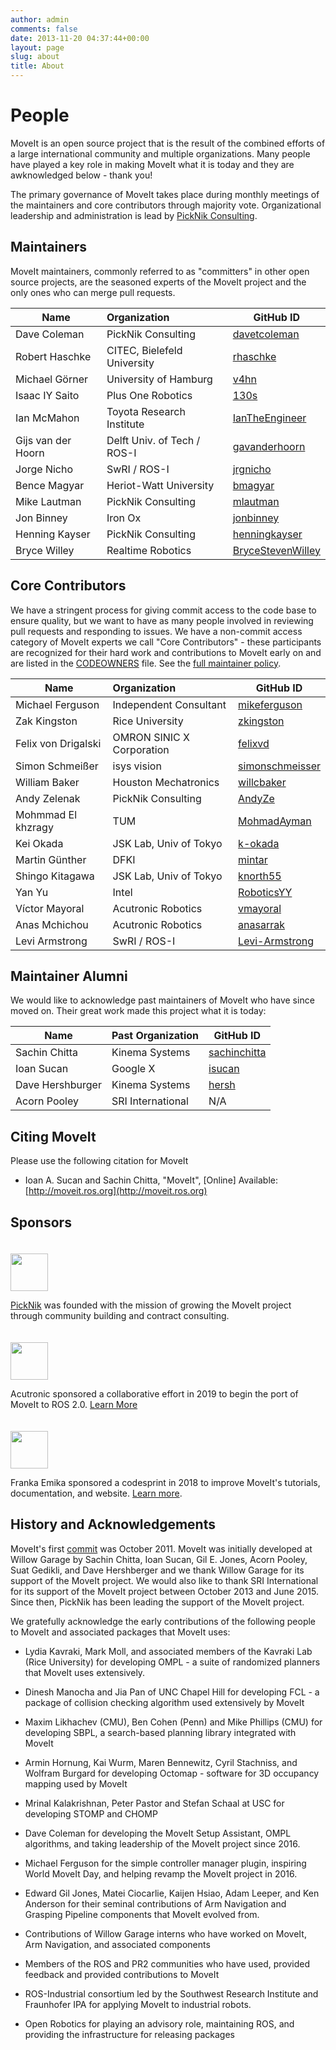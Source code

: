 ```yaml
---
author: admin
comments: false
date: 2013-11-20 04:37:44+00:00
layout: page
slug: about
title: About
---
```


# People

MoveIt is an open source project that is the result of the combined efforts of a large international community and multiple organizations. Many people have played a key role in making MoveIt what it is today and they are awknowledged below - thank you!

The primary governance of MoveIt takes place during monthly meetings of the maintainers and core contributors through majority vote. Organizational leadership and administration is lead by [PickNik Consulting](https://picknik.ai/).

## Maintainers

MoveIt maintainers, commonly referred to as "committers" in other open source projects, are the seasoned experts of the MoveIt project and the only ones who can merge pull requests.

Name               | Organization | GitHub ID
------------------ |:------------- |-------------|
Dave Coleman       | PickNik Consulting | [davetcoleman](https://github.com/davetcoleman)
Robert Haschke     | CITEC, Bielefeld University | [rhaschke](https://github.com/rhaschke)
Michael Görner     | University of Hamburg | [v4hn](https://github.com/v4hn)
Isaac IY Saito     | Plus One Robotics | [130s](https://github.com/130s)
Ian McMahon        | Toyota Research Institute | [IanTheEngineer](https://github.com/IanTheEngineer)
Gijs van der Hoorn | Delft Univ. of Tech / ROS-I | [gavanderhoorn](https://github.com/gavanderhoorn)
Jorge Nicho        | SwRI / ROS-I | [jrgnicho](https://github.com/jrgnicho)
Bence Magyar       | Heriot-Watt University | [bmagyar](https://github.com/bmagyar)
Mike Lautman       | PickNik Consulting | [mlautman](https://github.com/mlautman)
Jon Binney         | Iron Ox | [jonbinney](https://github.com/jonbinney)
Henning Kayser     | PickNik Consulting | [henningkayser](https://github.com/henningkayser)
Bryce Willey       | Realtime Robotics | [BryceStevenWilley](https://github.com/BryceStevenWilley)

## Core Contributors

We have a stringent process for giving commit access to the code base to ensure quality, but we want to have as many people involved in reviewing pull requests and responding to issues. We have a non-commit access category of MoveIt experts we call "Core Contributors" - these participants are recognized for their hard work and contributions to MoveIt early on and are listed in the [CODEOWNERS](https://github.com/ros-planning/moveit/blob/master/.github/CODEOWNERS) file. See the [full maintainer policy](maintainer_policy).

Name                | Organization  | GitHub ID
------------------- |:------------- |-------------|
Michael Ferguson    | Independent Consultant | [mikeferguson](https://github.com/mikeferguson)
Zak Kingston        | Rice University | [zkingston](https://github.com/zkingston)
Felix von Drigalski | OMRON SINIC X Corporation | [felixvd](https://github.com/felixvd)
Simon Schmeißer     | isys vision | [simonschmeisser](https://github.com/simonschmeisser)
William Baker       | Houston Mechatronics | [willcbaker](https://github.com/willcbaker)
Andy Zelenak        | PickNik Consulting | [AndyZe](https://github.com/AndyZe)
Mohmmad El khzragy  | TUM | [MohmadAyman](https://github.com/MohmadAyman)
Kei Okada           | JSK Lab, Univ of Tokyo | [k-okada](https://github.com/k-okada)
Martin Günther      | DFKI | [mintar](https://github.com/mintar)
Shingo Kitagawa     | JSK Lab, Univ of Tokyo | [knorth55](https://github.com/knorth55)
Yan Yu              | Intel | [RoboticsYY](https://github.com/RoboticsYY)
Víctor Mayoral      | Acutronic Robotics | [vmayoral](https://github.com/vmayoral)
Anas Mchichou       | Acutronic Robotics | [anasarrak](https://github.com/anasarrak)
Levi Armstrong      | SwRI / ROS-I | [Levi-Armstrong](https://github.com/Levi-Armstrong)

## Maintainer Alumni

We would like to acknowledge past maintainers of MoveIt who have since moved on. Their great work made this project what it is today:

Name | Past Organization | GitHub ID
------------ |:------------- |-------------|
Sachin Chitta | Kinema Systems | [sachinchitta](https://github.com/sachinchitta)
Ioan Sucan | Google X | [isucan](https://github.com/isucan)
Dave Hershburger | Kinema Systems | [hersh](https://github.com/hersh) |
Acorn Pooley | SRI International | N/A |

## Citing MoveIt

Please use the following citation for MoveIt

  * Ioan A. Sucan and Sachin Chitta, "MoveIt", [Online] Available: [http://moveit.ros.org](http://moveit.ros.org)

## Sponsors

<a href="http://picknik.ai"><img src="{{ site.url }}/assets/images/sponsors/picknik.png" height="60" style="margin-top:20px"/></a>

[PickNik](http://picknik.ai/) was founded with the mission of growing the MoveIt project through community building and contract consulting.

<a href="https://acutronicrobotics.com"><img src="{{ site.url }}/assets/images/sponsors/acutronicrobotics.jpg" height="60" style="margin-top:20px"/></a>

Acutronic sponsored a collaborative effort in 2019 to begin the port of MoveIt to ROS 2.0. [Learn More](https://moveit.ros.org/moveit!/ros/2019/03/01/announcing-the-moveit-2-port.html)

<a href="https://franka.de"><img src="{{ site.url }}/assets/images/sponsors/franka_logo.png" height="60" style="margin-top:20px"/></a>

Franka Emika sponsored a codesprint in 2018 to improve MoveIt's tutorials, documentation, and website. [Learn more](http://moveit.ros.org/moveit!/ros/2018/02/26/tutorials-documentation-codesprint.html).

## History and Acknowledgements

MoveIt's first [commit](https://github.com/ros-planning/moveit/commit/206e93c555a6ddcdbe826809c30b90b89bbb52d8) was October 2011. MoveIt was initially developed at Willow Garage by Sachin Chitta, Ioan Sucan, Gil E. Jones, Acorn Pooley, Suat Gedikli, and Dave Hershberger and we thank Willow Garage for its support of the MoveIt project. We would also like to thank SRI International for its support of the MoveIt project between October 2013 and June 2015. Since then, PickNik has been leading the support of the MoveIt project.

We gratefully acknowledge the early contributions of the following people to MoveIt and associated packages that MoveIt uses:

  * Lydia Kavraki, Mark Moll, and associated members of the Kavraki Lab (Rice University) for developing OMPL - a suite of randomized planners that MoveIt uses extensively.

  * Dinesh Manocha and Jia Pan of UNC Chapel Hill for developing FCL - a package of collision checking algorithm used extensively by MoveIt

  * Maxim Likhachev (CMU), Ben Cohen (Penn) and Mike Phillips (CMU) for developing SBPL, a search-based planning library integrated with MoveIt

  * Armin Hornung, Kai Wurm, Maren Bennewitz, Cyril Stachniss, and Wolfram Burgard for developing Octomap - software for 3D occupancy mapping used by MoveIt

  * Mrinal Kalakrishnan, Peter Pastor and Stefan Schaal at USC for developing STOMP and CHOMP

  * Dave Coleman for developing the MoveIt Setup Assistant, OMPL algorithms, and taking leadership of the MoveIt project since 2016.

  * Michael Ferguson for the simple controller manager plugin, inspiring World MoveIt Day, and helping revamp the MoveIt project in 2016.

  * Edward Gil Jones, Matei Ciocarlie, Kaijen Hsiao, Adam Leeper, and Ken Anderson for their seminal contributions of Arm Navigation and Grasping Pipeline components that MoveIt evolved from.

  * Contributions of Willow Garage interns who have worked on MoveIt, Arm Navigation, and associated components

  * Members of the ROS and PR2 communities who have used, provided feedback and provided contributions to MoveIt

  * ROS-Industrial consortium led by the Southwest Research Institute and Fraunhofer IPA for applying MoveIt to industrial robots.

  * Open Robotics for playing an advisory role, maintaining ROS, and providing the infrastructure for releasing packages
